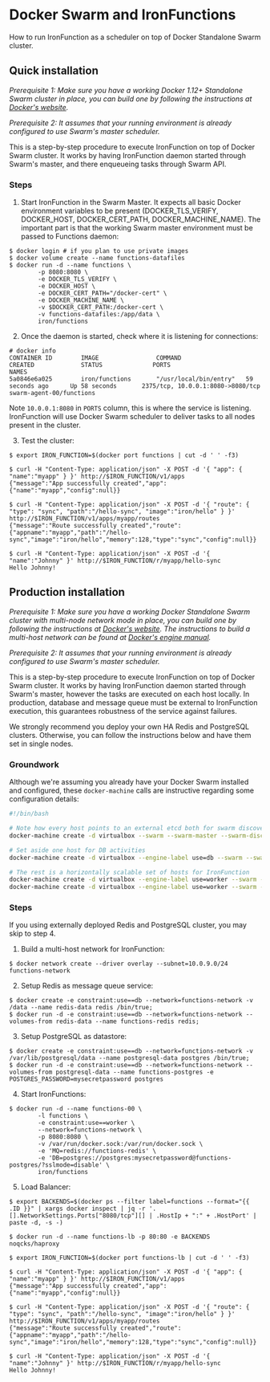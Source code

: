 # Docker Swarm and IronFunctions

How to run IronFunction as a scheduler on top of Docker Standalone Swarm cluster.

## Quick installation

*Prerequisite 1: Make sure you have a working Docker 1.12+ Standalone Swarm cluster in place, you can build one by following the instructions at [Docker's website](https://docs.docker.com/swarm/).*

*Prerequisite 2: It assumes that your running environment is already configured to use Swarm's master scheduler.*

This is a step-by-step procedure to execute IronFunction on top of Docker Swarm cluster. It works by having IronFunction daemon started through Swarm's master, and there enqueueing tasks through Swarm API.

### Steps

1. Start IronFunction in the Swarm Master. It expects all basic Docker environment variables to be present (DOCKER_TLS_VERIFY, DOCKER_HOST, DOCKER_CERT_PATH, DOCKER_MACHINE_NAME). The important part is that the working Swarm master environment must be passed to Functions daemon:
```ShellSession
$ docker login # if you plan to use private images
$ docker volume create --name functions-datafiles
$ docker run -d --name functions \
        -p 8080:8080 \
        -e DOCKER_TLS_VERIFY \
        -e DOCKER_HOST \
        -e DOCKER_CERT_PATH="/docker-cert" \
        -e DOCKER_MACHINE_NAME \
        -v $DOCKER_CERT_PATH:/docker-cert \
        -v functions-datafiles:/app/data \
        iron/functions
```

2. Once the daemon is started, check where it is listening for connections:

```ShellSession
# docker info
CONTAINER ID        IMAGE                COMMAND                  CREATED             STATUS              PORTS                                     NAMES
5a0846e6a025        iron/functions       "/usr/local/bin/entry"   59 seconds ago      Up 58 seconds       2375/tcp, 10.0.0.1:8080->8080/tcp   swarm-agent-00/functions
````

Note `10.0.0.1:8080` in `PORTS` column, this is where the service is listening. IronFunction will use Docker Swarm scheduler to deliver tasks to all nodes present in the cluster.

3. Test the cluster:

```ShellSession
$ export IRON_FUNCTION=$(docker port functions | cut -d ' ' -f3)

$ curl -H "Content-Type: application/json" -X POST -d '{ "app": { "name":"myapp" } }' http://$IRON_FUNCTION/v1/apps
{"message":"App successfully created","app":{"name":"myapp","config":null}}

$ curl -H "Content-Type: application/json" -X POST -d '{ "route": { "type": "sync", "path":"/hello-sync", "image":"iron/hello" } }' http://$IRON_FUNCTION/v1/apps/myapp/routes
{"message":"Route successfully created","route":{"appname":"myapp","path":"/hello-sync","image":"iron/hello","memory":128,"type":"sync","config":null}}

$ curl -H "Content-Type: application/json" -X POST -d '{ "name":"Johnny" }' http://$IRON_FUNCTION/r/myapp/hello-sync
Hello Johnny!
```

## Production installation

*Prerequisite 1: Make sure you have a working Docker Standalone Swarm cluster with multi-node network mode in place, you can build one by following the instructions at [Docker's website](https://docs.docker.com/swarm/). The instructions to build a multi-host network can be found at [Docker's engine manual](https://docs.docker.com/engine/userguide/networking/get-started-overlay/#overlay-networking-with-an-external-key-value-store).*

*Prerequisite 2: It assumes that your running environment is already configured to use Swarm's master scheduler.*

This is a step-by-step procedure to execute IronFunction on top of Docker Swarm cluster. It works by having IronFunction daemon started through Swarm's master, however the tasks are executed on each host locally. In production, database and message queue must be external to IronFunction execution, this guarantees robustness of the service against failures.

We strongly recommend you deploy your own HA Redis and PostgreSQL clusters. Otherwise, you can follow the instructions below and have them set in single nodes.

### Groundwork

Although we're assuming you already have your Docker Swarm installed and configured, these `docker-machine` calls are instructive regarding some configuration details:
```bash
#!/bin/bash

# Note how every host points to an external etcd both for swarm discovery (--swarm-discovery) as much as network configuration (--engine-opt=cluster-store=)
docker-machine create -d virtualbox --swarm --swarm-master --swarm-discovery etcd://$ETCD_HOST:2379/swarm --engine-opt="cluster-store=etcd://$ETCD_HOST:2379/network" --engine-opt="cluster-advertise=eth1:2376" swarm-manager;

# Set aside one host for DB activities
docker-machine create -d virtualbox --engine-label use=db --swarm --swarm-discovery etcd://$ETCD_HOST:2379/swarm --engine-opt="cluster-store=etcd://$ETCD_HOST:2379/network" --engine-opt="cluster-advertise=eth1:2376" swarm-db;

# The rest is a horizontally scalable set of hosts for IronFunction
docker-machine create -d virtualbox --engine-label use=worker --swarm --swarm-discovery etcd://$ETCD_HOST:2379/swarm --engine-opt="cluster-store=etcd://$ETCD_HOST:2379/network" --engine-opt="cluster-advertise=eth1:2376" swarm-worker-00;
docker-machine create -d virtualbox --engine-label use=worker --swarm --swarm-discovery etcd://$ETCD_HOST:2379/swarm --engine-opt="cluster-store=etcd://$ETCD_HOST:2379/network" --engine-opt="cluster-advertise=eth1:2376" swarm-worker-01
```

### Steps

If you using externally deployed Redis and PostgreSQL cluster, you may skip to step 4.

1. Build a multi-host network for IronFunction:
```ShellSession
$ docker network create --driver overlay --subnet=10.0.9.0/24 functions-network
````

2. Setup Redis as message queue service:
```ShellSession
$ docker create -e constraint:use==db --network=functions-network -v /data --name redis-data redis /bin/true;
$ docker run -d -e constraint:use==db --network=functions-network --volumes-from redis-data --name functions-redis redis;
````

3. Setup PostgreSQL as datastore:
```ShellSession
$ docker create -e constraint:use==db --network=functions-network -v /var/lib/postgresql/data --name postgresql-data postgres /bin/true;
$ docker run -d -e constraint:use==db --network=functions-network --volumes-from postgresql-data --name functions-postgres -e POSTGRES_PASSWORD=mysecretpassword postgres
```

4. Start IronFunctions:
```ShellSession
$ docker run -d --name functions-00 \
        -l functions \
        -e constraint:use==worker \
        --network=functions-network \
        -p 8080:8080 \
        -v /var/run/docker.sock:/var/run/docker.sock \
        -e 'MQ=redis://functions-redis' \
        -e 'DB=postgres://postgres:mysecretpassword@functions-postgres/?sslmode=disable' \
        iron/functions
```

5. Load Balancer:

```ShellSession
$ export BACKENDS=$(docker ps --filter label=functions --format="{{ .ID }}" | xargs docker inspect | jq -r '.[].NetworkSettings.Ports["8080/tcp"][] | .HostIp + ":" + .HostPort' | paste -d, -s -)

$ docker run -d --name functions-lb -p 80:80 -e BACKENDS noqcks/haproxy

$ export IRON_FUNCTION=$(docker port functions-lb | cut -d ' ' -f3)

$ curl -H "Content-Type: application/json" -X POST -d '{ "app": { "name":"myapp" } }' http://$IRON_FUNCTION/v1/apps
{"message":"App successfully created","app":{"name":"myapp","config":null}}

$ curl -H "Content-Type: application/json" -X POST -d '{ "route": { "type": "sync", "path":"/hello-sync", "image":"iron/hello" } }' http://$IRON_FUNCTION/v1/apps/myapp/routes
{"message":"Route successfully created","route":{"appname":"myapp","path":"/hello-sync","image":"iron/hello","memory":128,"type":"sync","config":null}}

$ curl -H "Content-Type: application/json" -X POST -d '{ "name":"Johnny" }' http://$IRON_FUNCTION/r/myapp/hello-sync
Hello Johnny!
```
